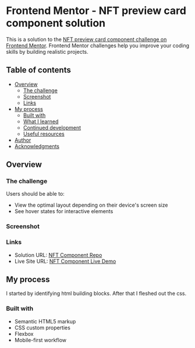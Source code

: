 # Frontend Mentor - NFT preview card component solution

This is a solution to the [NFT preview card component challenge on Frontend Mentor](https://www.frontendmentor.io/challenges/nft-preview-card-component-SbdUL_w0U). Frontend Mentor challenges help you improve your coding skills by building realistic projects.

## Table of contents

- [Overview](#overview)
  - [The challenge](#the-challenge)
  - [Screenshot](#screenshot)
  - [Links](#links)
- [My process](#my-process)
  - [Built with](#built-with)
  - [What I learned](#what-i-learned)
  - [Continued development](#continued-development)
  - [Useful resources](#useful-resources)
- [Author](#author)
- [Acknowledgments](#acknowledgments)

## Overview

### The challenge

Users should be able to:

- View the optimal layout depending on their device's screen size
- See hover states for interactive elements

### Screenshot

[](./images/nft.png)

### Links

- Solution URL: [NFT Component Repo](https://github.com/JoshDagat/nft-component)
- Live Site URL: [NFT Component Live Demo](https://your-live-site-url.com)

## My process

I started by identifying html building blocks. After that I fleshed out the css.

### Built with

- Semantic HTML5 markup
- CSS custom properties
- Flexbox
- Mobile-first workflow
